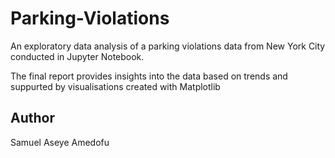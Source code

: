 # Parking-Violations
An exploratory data analysis of a parking violations data from New York City conducted in Jupyter Notebook.

The final report provides insights into the data based on trends and suppurted by visualisations created with Matplotlib

## Author
Samuel Aseye Amedofu
